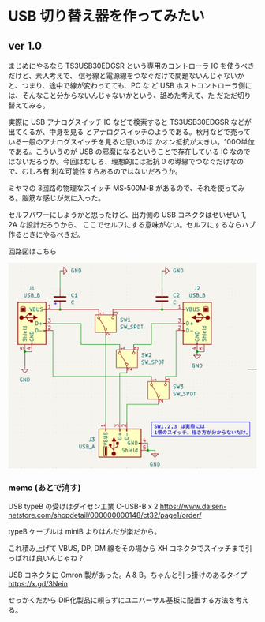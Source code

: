 # USB 切り替え器を作ってみたい

## ver 1.0

まじめにやるなら TS3USB30EDGSR という専用のコントローラ IC を使うべきだけど、素人考えで、
信号線と電源線をつなぐだけで問題ないんじゃないかと、つまり、途中で線が変わってても、PC な
ど USB ホストコントローラ側には、そんなこと分からないんじゃないかという、舐めた考えて、た
だただ切り替えてみる。

実際に USB アナログスイッチ IC などで検索すると TS3USB30EDGSR などが出てくるが、中身を見る
とアナログスイッチのようである。秋月などで売っている一般のアナログスイッチを見ると思いのほ
かオン抵抗が大きい。100Ω単位である。こういうのが USB の邪魔になるということで存在している
IC なのではないだろうか。今回はむしろ、理想的には抵抗 0 の導線でつなぐだけなので、むしろ有
利な可能性すらあるのではないだろうか。

ミヤマの 3回路の物理なスイッチ MS-500M-B があるので、それを使ってみる。脳筋な感じが気に入った。

セルフパワーにしようかと思ったけど、出力側の USB コネクタはせいぜい 1, 2A な設計だろうから、
ここでセルフにする意味がない。セルフにするならハブ作るときにやるべきだ。

回路図はこちら

![USB 切替器 1.0 回路図](./kicad/USBSwitcher_1.0/USBSwitcher_1.0_kicad.png)


### memo (あとで消す)

USB typeB の受けはダイセン工業 C-USB-B x 2
https://www.daisen-netstore.com/shopdetail/000000000148/ct32/page1/order/

typeB ケーブルは miniB よりはんだが楽だから。

これ積み上げて VBUS, DP, DM 線をその場から XH コネクタでスイッチまで引っぱれば良いんじゃね？

USB コネクタに Omron 製があった。A & B。ちゃんと引っ掛けのあるタイプ
https://x.gd/3Nein

せっかくだから DIP化製品に頼らずにユニバーサル基板に配置する方法を考える。



